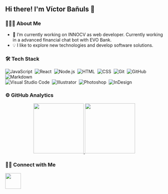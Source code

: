 ## Hi there! I'm Víctor Bañuls 👋

### 👨🏻‍💻 About Me

- 🔭 I’m currently working on INNOCV as web developer. Currently working in a advanced financial chat bot with EVO Bank.
- 💡 I like to explore new technologies and develop software solutions.

### 🛠 Tech Stack

![JavaScript](https://img.shields.io/badge/-JavaScript-05122A?style=flat&logo=javascript)&nbsp;
![React](https://img.shields.io/badge/-React-05122A?style=flat&logo=react)&nbsp;
![Node.js](https://img.shields.io/badge/-Node.js-05122A?style=flat&logo=node.js)&nbsp;
![HTML](https://img.shields.io/badge/-HTML-05122A?style=flat&logo=HTML5)&nbsp;
![CSS](https://img.shields.io/badge/-CSS-05122A?style=flat&logo=CSS3&logoColor=1572B6)&nbsp;
![Git](https://img.shields.io/badge/-Git-05122A?style=flat&logo=git)&nbsp;
![GitHub](https://img.shields.io/badge/-GitHub-05122A?style=flat&logo=github)&nbsp;
![Markdown](https://img.shields.io/badge/-Markdown-05122A?style=flat&logo=markdown)\
![Visual Studio Code](https://img.shields.io/badge/-Visual%20Studio%20Code-05122A?style=flat&logo=visual-studio-code&logoColor=007ACC)&nbsp;
![Illustrator](https://img.shields.io/badge/-Illustrator-05122A?style=flat&logo=adobe-illustrator)&nbsp;
![Photoshop](https://img.shields.io/badge/-Photoshop-05122A?style=flat&logo=adobe-photoshop)&nbsp;
![InDesign](https://img.shields.io/badge/-InDesign-05122A?style=flat&logo=adobe-indesign)

### ⚙️ GitHub Analytics

<p align="center">
<a href="https://github.com/vicban14">
  <img height="160em" src="https://github-readme-stats-eight-theta.vercel.app/api?username=vicban14&show_icons=true&theme=algolia&include_all_commits=true&count_private=true&hide=stars,issues,contribs"/>
  <img height="160em" src="https://github-readme-stats.vercel.app/api/top-langs/?username=vicban14&theme=algolia&count_private=true&langs_count=10&layout=compact"/>
</a>
</p>

### 🤝🏻 Connect with Me

<p>
<a href="https://www.linkedin.com/in/victor-banuls/"><img src="https://www.flaticon.es/svg/vstatic/svg/174/174857.svg?token=exp=1617537447~hmac=298dd6269e25454b88661556a652beb9"/ width="50" ></a>
</p>
